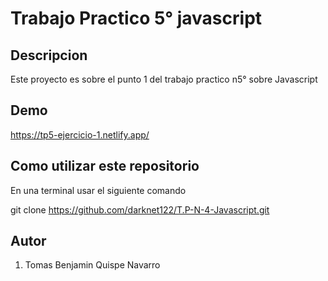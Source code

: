 # Trabajo Practico 5° javascript

## Descripcion
Este proyecto es sobre el punto 1 del trabajo practico n5° sobre Javascript

## Demo

https://tp5-ejercicio-1.netlify.app/

## Como utilizar este repositorio 

En una terminal usar el siguiente comando

git clone https://github.com/darknet122/T.P-N-4-Javascript.git

## Autor

1. Tomas Benjamin Quispe Navarro 